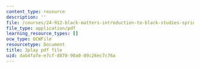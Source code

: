 ```yaml
---
content_type: resource
description: ''
file: /courses/24-912-black-matters-introduction-to-black-studies-spring-2017/dab4fafee7cfd87890a089c26ec7c76a_yqE5O1ef1wY.pdf
file_type: application/pdf
learning_resource_types: []
ocw_type: OCWFile
resourcetype: Document
title: 3play pdf file
uid: dab4fafe-e7cf-d878-90a0-89c26ec7c76a
---
```

